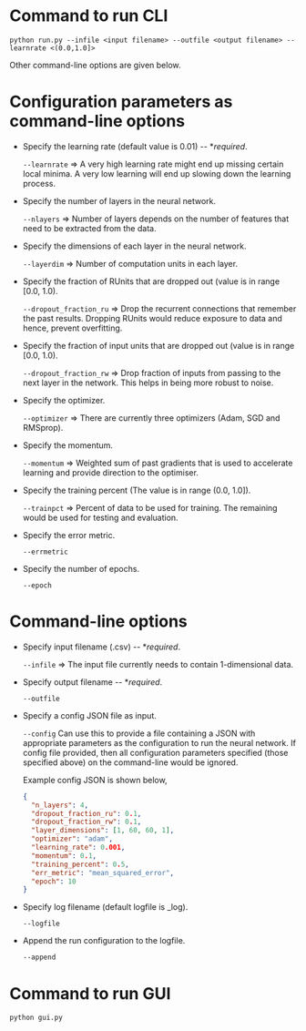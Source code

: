 Command to run CLI
========================
```
python run.py --infile <input filename> --outfile <output filename> --learnrate <(0.0,1.0]>
```
Other command-line options are given below.


Configuration parameters as command-line options
================================================
- Specify the learning rate (default value is 0.01) -- \**required*.  

  ```--learnrate``` => A very high learning rate might end up missing certain local minima. A very low learning will end up slowing down the learning process.  

- Specify the number of layers in the neural network.  

  ```--nlayers``` => Number of layers depends on the number of features that need to be extracted from the data.  

- Specify the dimensions of each layer in the neural network.  

  ```--layerdim``` => Number of computation units in each layer.  

- Specify the fraction of RUnits that are dropped out (value is in range [0.0, 1.0).  

  ```--dropout_fraction_ru``` => Drop the recurrent connections that remember the past results. Dropping RUnits would reduce exposure to data and hence, prevent overfitting.  

- Specify the fraction of input units that are dropped out (value is in range [0.0, 1.0).  

  ```--dropout_fraction_rw``` => Drop fraction of inputs from passing to the next layer in the network. This helps in being more robust to noise.  

- Specify the optimizer.  

  ```--optimizer``` => There are currently three optimizers (Adam, SGD and RMSprop).  

- Specify the momentum.  

  ```--momentum``` => Weighted sum of past gradients that is used to accelerate learning and provide direction to the optimiser.  

- Specify the training percent (The value is in range (0.0, 1.0]).  

  ```--trainpct``` => Percent of data to be used for training. The remaining would be used for testing and evaluation.   

- Specify the error metric.  

  ```--errmetric```  

- Specify the number of epochs.  

  ```--epoch```  



Command-line options
====================
- Specify input filename (.csv) -- \**required*.  

  ```--infile``` => The input file currently needs to contain 1-dimensional data.  

- Specify output filename -- \**required*.  

  ```--outfile```  

- Specify a config JSON file as input.  

  ```--config``` Can use this to provide a file containing a JSON with appropriate parameters as the configuration to run the neural network. If config file provided, then all configuration parameters specified (those specified above) on the command-line would be ignored.  

  Example config JSON is shown below,
  ```json
  {  
	"n_layers": 4,  
	"dropout_fraction_ru": 0.1,  
	"dropout_fraction_rw": 0.1,  
	"layer_dimensions": [1, 60, 60, 1],  
	"optimizer": "adam",  
	"learning_rate": 0.001,  
	"momentum": 0.1,  
	"training_percent": 0.5,  
	"err_metric": "mean_squared_error",  
	"epoch": 10  
  }
  ```  

- Specify log filename (default logfile is <outputfile>_log).  

  ```--logfile```  

- Append the run configuration to the logfile.  

  ```--append```


Command to run GUI
========================
```
python gui.py
```


